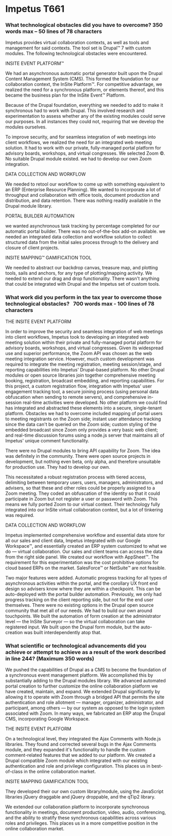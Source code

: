 Impetus T661
=================

### What technological obstacles did you have to overcome? 350 words max – 50 lines of 78 characters

Impetus provides virtual collaboration contexts,
as well as tools and management for said contexts.
The tool set is Drupal&trade; 7 with custom modules.
The following technological obstacles were encountered.

INSITE EVENT PLATFORM&trade;

We had an asynchronous automatic portal generator built upon the Drupal Content Management System (CMS).
This formed the foundation for our collaboration context,
the InSite Platform&trade;.
For competitive advantage,
we realized the need for a synchronous platform,
or elements thereof,
and this became the business plan for the InSite Event&trade; Platform.

Because of the Drupal foundation,
everything we needed to add to make it synchronous had to work with Drupal.
This involved research and experimentation to assess whether any of the existing modules could serve our purposes.
In all instances they could not,
requiring that we develop the modules ourselves.

To improve security,
and for seamless integration of web meetings into client workflows,
we realized the need for an integrated web meeting solution.
It had to work with our private,
fully-managed portal platform for advisory boards,
workshops,
and virtual congresses.
We selected Zoom &copy;.
No suitable Drupal module existed.
we had to develop our own Zoom integration.

DATA COLLECTION AND WORKFLOW

We needed to retool our workflow to come up with something equivalent to an ERP (Enterprise Resource Planning).
We wanted to incorporate a lot of throughput and collaboration with office tools,
document production and distribution,
and data retention.
There was nothing readily available in the Drupal module library.


PORTAL BUILDER AUTOMATION

we wanted asynchronous task tracking by percentage completed for our automatic portal builder.
There was no out-of-the-box add-on available.
we needed an integrated data collection and workflow solution to collect structured data from the initial sales process through to the delivery and closure of client projects.


INSITE MAPPING&trade; GAMIFICATION TOOL

We needed to abstract our backdrop canvas,
treasure map,
and plotting tools,
sails and anchors,
for any type of plotting/mapping activity.
We needed to extend our drag and drop functionality.
There wasn't anything that could be integrated with Drupal and the Impetus set of custom tools.


### What work did you perform in the tax year to overcome those technological obstacles?   700 words max - 100 lines of 78 characters

THE INSITE EVENT PLATFORM

In order to improve the security and seamless integration of web meetings into client workflows,
Impetus took to developing an integrated web meeting solution within their private and fully-managed portal platform for advisory boards,
workshops,
and virtual congresses.
Given its widespread use and superior performance,
the Zoom API was chosen as the web meeting integration service.
However,
much custom development was required to integrate the meeting registration,
meeting session/stage,
and reporting capabilities into Impetus' Drupal-based platform.
No other Drupal modules or open source libraries join together comprehensive meeting booking,
registration,
broadcast embedding,
and reporting capabilities.
For this project,
a custom registration flow,
integration with Impetus' user engagement tracking tool,
a secure joining process (using personal data obfuscation when sending to remote servers),
and comprehensive in-session real-time activities were developed.
No other platform we could find has integrated and abstracted these elements into a secure,
single-tenant platform.
Obstacles we had to overcome included mapping of portal users to meeting registrants on the Zoom side;
instant user attendance tracking since the data can't be queried on the Zoom side;
custom styling of the embedded broadcast since Zoom only provides a very basic web client;
and real-time discussion forums using a node.js server that maintains all of Impetus' unique comment functionality.

There were no Drupal modules to bring API capability for Zoom.
The idea was definitely in the community.
There were open source projects in development,
but nothing even beta,
only alpha,
and therefore unsuitable for production use.
They had to develop our own.

This necessitated a robust registration process with tiered access,
delimiting between temporary users,
users,
managers,
administrators,
and advisers,
so that these and other roles could be properly assigned to a Zoom meeting.
They coded an obfuscation of the identity so that it could participate in Zoom but not register a user or password with Zoom.
This means we fully ported Zoom to our virtual context.
Their technology fully integrated into our InSite virtual collaboration context,
but a lot of tinkering was required.



DATA COLLECTION AND WORKFLOW


Impetus implemented comprehensive workflow and essential data store for all our sales and client data,
Impetus integrated with our Google Workspace&trade;,
and essentially created an ERP system customized to what we do
&mdash;
virtual collaboration.
Our sales and client teams can access the data from the right side panel.
We created our workflow with AppSheet&trade;.
The requirement for this experimentation was the cost prohibitive options for cloud based ERPs on the market.
SalesForce&trade; or NetSuite&trade; are not feasible.

Two major features were added.
Automatic progress tracking for all types of asynchronous activities within the portal,
and the corollary UX front end design so advisers know where they are within a checkpoint.
This can be auto-deployed with the portal builder automation.
Previously,
we only had progress tracking on the client reporting side,
but not for the end user themselves.
There were no existing options in the Drupal open source community that met all of our needs.
We had to build our own around touchpoints.
We built the automation of form creation at the administrator level
&mdash;
the InSite Surveyor
&mdash;
so the virtual collaboration can take registered input.
We built upon the Drupal form module,
but the auto-creation was built interdependently atop that.




### What scientific or technological advancements did you achieve or attempt to achieve as a result of the work described in line 244? (Maximum 350 words)

We pushed the capabilities of Drupal as a CMS to become the foundation of a synchronous event management platform.
We accomplished this by substantially adding to the Drupal modules library.
We advanced automated portal creation to further customize the online collaboration platform we have created,
maintain,
and expand.
We extended Drupal significantly by allowing it to operate with Zoom through a bridged API that permits the site authentication and role allotment
&mdash;
manager,
organizer,
administrator,
and participant,
among others
&mdash;
by our system as opposed to the login system associated with Zoom.
In many ways,
we fabricated an ERP atop the Drupal CMS,
incorporating Google Workspace.

THE INSITE EVENT PLATFORM

On a technological level,
they integrated the Ajax Comments with Node.js libraries.
They found and corrected several bugs in the Ajax Comments module,
and they expanded it's functionality to handle the custom comment-related features that we added to our platform.
We created a Drupal compatible Zoom module which integrated with our existing authentication and role and privilege configuration.
This places us in best-of-class in the online collaboration market.


INSITE MAPPING GAMIFICATION TOOL

They developed their our own custom library/module,
using the JavaScript libraries jQuery draggable and jQuery droppable,
and the qTip2 library.


We extended our collaboration platform to incorporate synchronous functionality in meetings,
document production,
video,
audio,
conferencing,
and the ability to stratify these synchronous capabilities across various roles and privileges.
This places us in a more competitive position in the online collaboration market.

